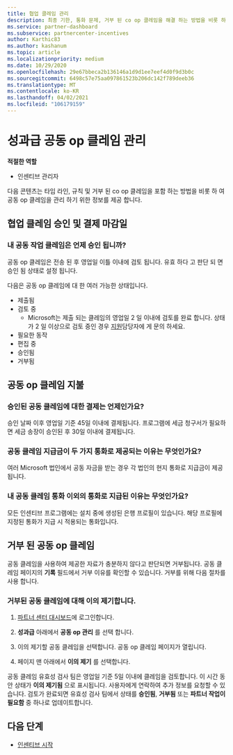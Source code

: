 ```yaml
---
title: 협업 클레임 관리
description: 최종 기한, 통화 문제, 거부 된 co op 클레임을 해결 하는 방법을 비롯 하 여 공동 작업 클레임 프로세스를 이해 합니다.
ms.service: partner-dashboard
ms.subservice: partnercenter-incentives
author: Karthic83
ms.author: kashanum
ms.topic: article
ms.localizationpriority: medium
ms.date: 10/29/2020
ms.openlocfilehash: 29e67bbeca2b136146a1d9d1ee7eef4d0f9d3b0c
ms.sourcegitcommit: 6498c57e75aa097861523b206dc142f789deeb36
ms.translationtype: MT
ms.contentlocale: ko-KR
ms.lasthandoff: 04/02/2021
ms.locfileid: "106179159"
---
```

# <a name="manage-incentives-co-op-claims"></a>성과급 공동 op 클레임 관리

**적절한 역할**

- 인센티브 관리자

다음 콘텐츠는 타임 라인, 규칙 및 거부 된 co op 클레임을 포함 하는 방법을 비롯 하 여 공동 op 클레임을 관리 하기 위한 정보를 제공 합니다.

## <a name="co-op-claims-approval-and-payment-deadlines"></a>협업 클레임 승인 및 결제 마감일

### <a name="when-will-my-co-op-claim-be-approved"></a>내 공동 작업 클레임은 언제 승인 됩니까?

공동 op 클레임은 전송 된 후 영업일 이틀 이내에 검토 됩니다. 유효 하다 고 판단 되 면 승인 됨 상태로 설정 됩니다.  

다음은 공동 op 클레임에 대 한 여러 가능한 상태입니다.

- 제출됨
- 검토 중
  - Microsoft는 제출 되는 클레임의 영업일 2 일 이내에 검토를 완료 합니다. 상태가 2 일 이상으로 검토 중인 경우 [지원](https://partner.microsoft.com/dashboard/support/incentives/servicerequests?category=incentives)담당자에 게 문의 하세요.
- 필요한 동작
- 편집 중
- 승인됨
- 거부됨

## <a name="co-op-claim-payments"></a>공동 op 클레임 지불

### <a name="when-will-i-get-the-payment-for-the-approved-co-op-claim"></a>승인된 공동 클레임에 대한 결제는 언제인가요?

승인 날짜 이후 영업일 기준 45일 이내에 결제됩니다. 프로그램에 세금 청구서가 필요하면 세금 송장이 승인된 후 30일 이내에 결제됩니다.

### <a name="why-are-my-co-op-claim-payments-made-in-two-different-currencies"></a>공동 클레임 지급금이 두 가지 통화로 제공되는 이유는 무엇인가요?

여러 Microsoft 법인에서 공동 자금을 받는 경우 각 법인의 현지 통화로 지급금이 제공됩니다.  

### <a name="why-was-i-paid-in-a-currency-other-than-my-co-op-claim-currency"></a>내 공동 클레임 통화 이외의 통화로 지급된 이유는 무엇인가요?

모든 인센티브 프로그램에는 설치 중에 생성된 은행 프로필이 있습니다. 해당 프로필에 지정된 통화가 지급 시 적용되는 통화입니다.

## <a name="rejected-co-op-claims"></a>거부 된 공동 op 클레임

공동 클레임을 사용하여 제공한 자료가 충분하지 않다고 판단되면 거부됩니다. 공동 클레임 페이지의 **기록** 필드에서 거부 이유를 확인할 수 있습니다. 거부를 위해 다음 절차를 사용 합니다.

### <a name="dispute-a-rejected-co-op-claim"></a>거부된 공동 클레임에 대해 이의 제기합니다.

1. [파트너 센터 대시보드](https://partner.microsoft.com/dashboard/)에 로그인합니다.

2. **성과급** 아래에서 **공동 op 관리** 를 선택 합니다.

3. 이의 제기할 공동 클레임을 선택합니다. 공동 op 클레임 페이지가 열립니다.

4. 페이지 맨 아래에서 **이의 제기** 를 선택합니다.

공동 클레임 유효성 검사 팀은 영업일 기준 5일 이내에 클레임을 검토합니다. 이 시간 동안 상태가 **이의 제기됨** 으로 표시됩니다. 사용자에게 연락하여 추가 정보를 요청할 수 있습니다. 검토가 완료되면 유효성 검사 팀에서 상태를 **승인됨**, **거부됨** 또는 **파트너 작업이 필요함** 중 하나로 업데이트합니다.

## <a name="next-steps"></a>다음 단계

- [인센티브 시작](incentives-get-started-intro.md)
